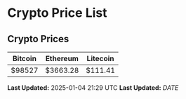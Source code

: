 # Crypto Price List

## Crypto Prices
| Bitcoin | Ethereum | Litecoin |
| ------- | -------- | -------- |
| $98527 | $3663.28 | $111.41 |
**Last Updated:** 2025-01-04 21:29 UTC
**Last Updated:** $DATE$
